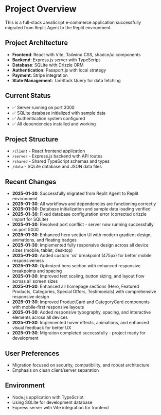 # Project Overview

This is a full-stack JavaScript e-commerce application successfully migrated from Replit Agent to the Replit environment.

## Project Architecture
- **Frontend**: React with Vite, Tailwind CSS, shadcn/ui components
- **Backend**: Express.js server with TypeScript
- **Database**: SQLite with Drizzle ORM
- **Authentication**: Passport.js with local strategy
- **Payment**: Stripe integration
- **State Management**: TanStack Query for data fetching

## Current Status
- ✅ Server running on port 3000
- ✅ SQLite database initialized with sample data
- ✅ Authentication system configured
- ✅ All dependencies installed and working

## Project Structure
- `/client` - React frontend application
- `/server` - Express.js backend with API routes
- `/shared` - Shared TypeScript schemas and types
- `/data` - SQLite database and JSON data files

## Recent Changes
- **2025-01-30**: Successfully migrated from Replit Agent to Replit environment
- **2025-01-30**: All workflows and dependencies are functioning correctly
- **2025-01-30**: Database initialization and sample data loading verified
- **2025-01-30**: Fixed database configuration error (corrected drizzle import for SQLite)
- **2025-01-30**: Resolved port conflict - server now running successfully on port 5000
- **2025-01-30**: Enhanced hero section UI with modern gradient design, animations, and floating badges
- **2025-01-30**: Implemented fully responsive design across all device sizes (mobile, tablet, desktop)
- **2025-01-30**: Added custom 'xs' breakpoint (475px) for better mobile responsiveness
- **2025-01-30**: Optimized hero section with enhanced responsive breakpoints and spacing
- **2025-01-30**: Improved text scaling, button sizing, and layout flow across all screen sizes
- **2025-01-30**: Enhanced all homepage sections (Hero, Featured Products, Categories, Special Offers, Testimonials) with comprehensive responsive design
- **2025-01-30**: Improved ProductCard and CategoryCard components with mobile-first responsive layouts
- **2025-01-30**: Added responsive typography, spacing, and interactive elements across all devices
- **2025-01-30**: Implemented hover effects, animations, and enhanced visual feedback for better UX
- **2025-01-30**: Migration completed successfully - project ready for development

## User Preferences
- Migration focused on security, compatibility, and robust architecture
- Emphasis on clean client/server separation

## Environment
- Node.js application with TypeScript
- Using SQLite for development database
- Express server with Vite integration for frontend